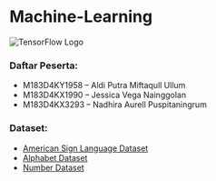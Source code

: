 # Machine-Learning

![TensorFlow Logo](https://upload.wikimedia.org/wikipedia/commons/thumb/2/2d/Tensorflow_logo.svg/1200px-Tensorflow_logo.svg.png)

### Daftar Peserta:
- M183D4KY1958 – Aldi Putra Miftaqull Ullum
- M183D4KX1990 – Jessica Vega Nainggolan
- M183D4KX3293 – Nadhira Aurell Puspitaningrum

### Dataset:
- [American Sign Language Dataset](https://www.kaggle.com/datasets/ayuraj/american-sign-language-dataset)
- [Alphabet Dataset](https://www.kaggle.com/datasets/grassknoted/asl-alphabet)
- [Number Dataset](https://www.kaggle.com/datasets/javaidahmadwani/sign-language-digits-dataset)
